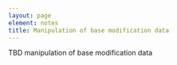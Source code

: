 ```yaml
---
layout: page
element: notes
title: Manipulation of base modification data
---
```


TBD manipulation of base modification data